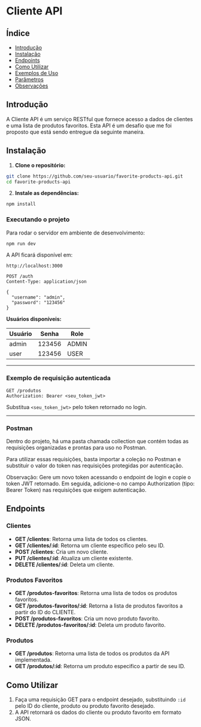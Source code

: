 # Cliente API

## Índice

* [Introdução](#introdução)
* [Instalação](#instalação)
* [Endpoints](#endpoints)
* [Como Utilizar](#como-utilizar)
* [Exemplos de Uso](#exemplos-de-uso)
* [Parâmetros](#parâmetros)
* [Observações](#observações)

## Introdução

A Cliente API é um serviço RESTful que fornece acesso a dados de clientes e uma lista de produtos favoritos. Esta API é um desafio que me foi proposto que está sendo entregue da seguinte maneira.

## Instalação

1. **Clone o repositório:**

```bash
git clone https://github.com/seu-usuario/favorite-products-api.git
cd favorite-products-api
```

2. **Instale as dependências:**

```bash
npm install
```

### Executando o projeto

Para rodar o servidor em ambiente de desenvolvimento:

```bash
npm run dev
```

A API ficará disponível em:

```
http://localhost:3000
```

```http
POST /auth
Content-Type: application/json

{
  "username": "admin",
  "password": "123456"
}
```

**Usuários disponíveis:**

| Usuário  | Senha   | Role  |
|----------|---------|-------|
| admin    | 123456  | ADMIN |
| user     | 123456  | USER  |

---

### Exemplo de requisição autenticada

```http
GET /produtos
Authorization: Bearer <seu_token_jwt>
```

Substitua `<seu_token_jwt>` pelo token retornado no login.

---

### Postman

Dentro do projeto, há uma pasta chamada collection que contém todas as requisições organizadas e prontas para uso no Postman.

Para utilizar essas requisições, basta importar a coleção no Postman e substituir o valor do token nas requisições protegidas por autenticação.

Observação: Gere um novo token acessando o endpoint de login e copie o token JWT retornado. Em seguida, adicione-o no campo Authorization (tipo: Bearer Token) nas requisições que exigem autenticação.


## Endpoints

### Clientes

* **GET /clientes**: Retorna uma lista de todos os clientes.
* **GET /clientes/:id**: Retorna um cliente específico pelo seu ID.
* **POST /clientes**: Cria um novo cliente.
* **PUT /clientes/:id**: Atualiza um cliente existente.
* **DELETE /clientes/:id**: Deleta um cliente.

### Produtos Favoritos

* **GET /produtos-favoritos**: Retorna uma lista de todos os produtos favoritos.
* **GET /produtos-favoritos/:id**: Retorna a lista de produtos favoritos a partir do ID do CLIENTE.
* **POST /produtos-favoritos**: Cria um novo produto favorito.
* **DELETE /produtos-favoritos/:id**: Deleta um produto favorito.

### Produtos

* **GET /produtos**: Retorna uma lista de todos os produtos da API implementada.
* **GET /produtos/:id**: Retorna um produto especifico a partir de seu ID.

## Como Utilizar

1. Faça uma requisição GET para o endpoint desejado, substituindo `:id` pelo ID do cliente, produto ou produto favorito desejado.
2. A API retornará os dados do cliente ou produto favorito em formato JSON.
